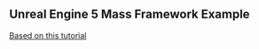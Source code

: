 ## Unreal Engine 5 Mass Framework Example
[Based on this tutorial](https://dev.epicgames.com/community/learning/talks-and-demos/37Oz/large-numbers-of-entities-with-mass-in-unreal-engine-5)
